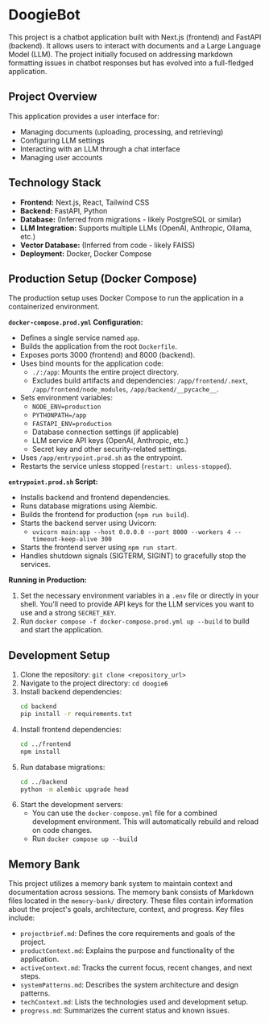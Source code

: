 # DoogieBot

This project is a chatbot application built with Next.js (frontend) and FastAPI (backend). It allows users to interact with documents and a Large Language Model (LLM). The project initially focused on addressing markdown formatting issues in chatbot responses but has evolved into a full-fledged application.

## Project Overview
This application provides a user interface for:
- Managing documents (uploading, processing, and retrieving)
- Configuring LLM settings
- Interacting with an LLM through a chat interface
- Managing user accounts

## Technology Stack

- **Frontend:** Next.js, React, Tailwind CSS
- **Backend:** FastAPI, Python
- **Database:** (Inferred from migrations - likely PostgreSQL or similar)
- **LLM Integration:** Supports multiple LLMs (OpenAI, Anthropic, Ollama, etc.)
- **Vector Database:** (Inferred from code - likely FAISS)
- **Deployment:** Docker, Docker Compose

## Production Setup (Docker Compose)

The production setup uses Docker Compose to run the application in a containerized environment.

**`docker-compose.prod.yml` Configuration:**

-   Defines a single service named `app`.
-   Builds the application from the root `Dockerfile`.
-   Exposes ports 3000 (frontend) and 8000 (backend).
-   Uses bind mounts for the application code:
    -   `./:/app`: Mounts the entire project directory.
    -   Excludes build artifacts and dependencies: `/app/frontend/.next`, `/app/frontend/node_modules`, `/app/backend/__pycache__`.
-   Sets environment variables:
    -   `NODE_ENV=production`
    -   `PYTHONPATH=/app`
    -   `FASTAPI_ENV=production`
    -   Database connection settings (if applicable)
    -   LLM service API keys (OpenAI, Anthropic, etc.)
    -   Secret key and other security-related settings.
-   Uses `/app/entrypoint.prod.sh` as the entrypoint.
-   Restarts the service unless stopped (`restart: unless-stopped`).

**`entrypoint.prod.sh` Script:**

-   Installs backend and frontend dependencies.
-   Runs database migrations using Alembic.
-   Builds the frontend for production (`npm run build`).
-   Starts the backend server using Uvicorn:
    -   `uvicorn main:app --host 0.0.0.0 --port 8000 --workers 4 --timeout-keep-alive 300`
-   Starts the frontend server using `npm run start`.
-   Handles shutdown signals (SIGTERM, SIGINT) to gracefully stop the services.

**Running in Production:**

1.  Set the necessary environment variables in a `.env` file or directly in your shell. You'll need to provide API keys for the LLM services you want to use and a strong `SECRET_KEY`.
2.  Run `docker compose -f docker-compose.prod.yml up --build` to build and start the application.

## Development Setup

1.  Clone the repository: `git clone <repository_url>`
2.  Navigate to the project directory: `cd doogie6`
3.  Install backend dependencies:
    ```bash
    cd backend
    pip install -r requirements.txt
    ```
4.  Install frontend dependencies:
    ```bash
    cd ../frontend
    npm install
    ```
5.  Run database migrations:
    ```bash
    cd ../backend
    python -m alembic upgrade head
    ```
6.  Start the development servers:
    - You can use the `docker-compose.yml` file for a combined development environment. This will automatically rebuild and reload on code changes.
    - Run `docker compose up --build`

## Memory Bank
This project utilizes a memory bank system to maintain context and documentation across sessions. The memory bank consists of Markdown files located in the `memory-bank/` directory. These files contain information about the project's goals, architecture, context, and progress. Key files include:

- `projectbrief.md`: Defines the core requirements and goals of the project.
- `productContext.md`: Explains the purpose and functionality of the application.
- `activeContext.md`: Tracks the current focus, recent changes, and next steps.
- `systemPatterns.md`: Describes the system architecture and design patterns.
- `techContext.md`: Lists the technologies used and development setup.
- `progress.md`: Summarizes the current status and known issues.

